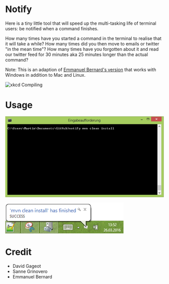 Notify
======

Here is a tiny little tool that will speed up the multi-tasking life of terminal users: be notified when a command finishes.

How many times have you started a command in the terminal to realise that it will take a while? How many times did you then move to emails or twitter "in the mean time"? How many times have you forgotten about it and read our twitter feed for 30 minutes aka 25 minutes longer than the actual command?

Note: This is an adaption of [Emmanuel Bernard's version](https://emmanuelbernard.com/blog/2015/03/26/being-notified-when-commands-end "Emmanuel Bernard: Get notified when terminal commands end") that works with Windows in addition to Mac and Linux.

![xkcd Compiling](https://imgs.xkcd.com/comics/compiling.png)

Usage
=====

![Console call](images/notify_call.png)

![Popup on Windows](images/toast.png)

Credit
======

- David Gageot
- Sanne Grinovero
- Emmanuel Bernard
